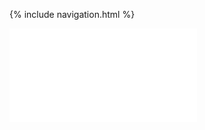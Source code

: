 {% include navigation.html %}

<iframe frameborder=“0” width=“100%” height=“500px” src=“https://replit.com/kamyamahendru/cat?embed=true”></iframe>

